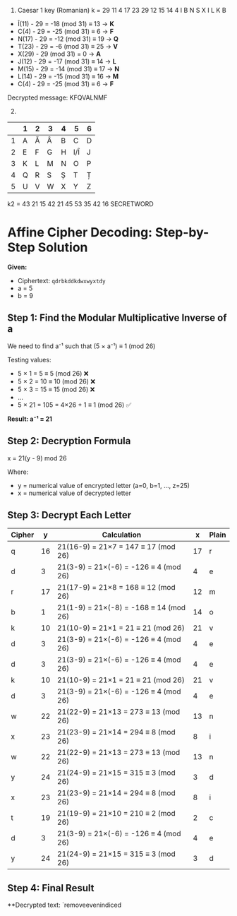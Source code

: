 1. Caesar 1 key (Romanian)
   k = 29
   11 4 17 23 29 12 15 14 4
   I B N S X I L K B

* Î(11) - 29 = -18 (mod 31) ≡ 13 → **K**
* C(4) - 29 = -25 (mod 31) ≡ 6 → **F**
* N(17) - 29 = -12 (mod 31) ≡ 19 → **Q**
* T(23) - 29 = -6 (mod 31) ≡ 25 → **V**
* X(29) - 29 (mod 31) = 0 → **A**
* J(12) - 29 = -17 (mod 31) ≡ 14 → **L**
* M(15) - 29 = -14 (mod 31) ≡ 17 → **N**
* L(14) - 29 = -15 (mod 31) ≡ 16 → **M**
* C(4) - 29 = -25 (mod 31) ≡ 6 → **F**

Decrypted message: KFQVALNMF

2.


|   | 1 | 2  | 3  | 4  | 5    | 6  |
| - | - | -- | -- | -- | ---- | -- |
| 1 | A | Ă | Â | B  | C    | D  |
| 2 | E | F  | G  | H  | I/Î | J  |
| 3 | K | L  | M  | N  | O    | P  |
| 4 | Q | R  | S  | Ș | T    | Ț |
| 5 | U | V  | W  | X  | Y    | Z  |

k2 = 43 21 15 42 21 45 53 35 42 16
SECRETWORD


# Affine Cipher Decoding: Step-by-Step Solution

**Given:**

- Ciphertext: `qdrbkddkdwxwyxtdy`
- a = 5
- b = 9

## Step 1: Find the Modular Multiplicative Inverse of a

We need to find a⁻¹ such that (5 × a⁻¹) ≡ 1 (mod 26)

Testing values:

- 5 × 1 = 5 ≡ 5 (mod 26) ❌
- 5 × 2 = 10 ≡ 10 (mod 26) ❌
- 5 × 3 = 15 ≡ 15 (mod 26) ❌
- ...
- 5 × 21 = 105 = 4×26 + 1 ≡ 1 (mod 26) ✅

**Result: a⁻¹ = 21**

## Step 2: Decryption Formula

x = 21(y - 9) mod 26


Where:

- y = numerical value of encrypted letter (a=0, b=1, ..., z=25)
- x = numerical value of decrypted letter

## Step 3: Decrypt Each Letter


| Cipher | y  | Calculation                              | x  | Plain |
| ------ | -- | ---------------------------------------- | -- | ----- |
| q      | 16 | 21(16-9) = 21×7 = 147 ≡ 17 (mod 26)    | 17 | r     |
| d      | 3  | 21(3-9) = 21×(-6) = -126 ≡ 4 (mod 26)  | 4  | e     |
| r      | 17 | 21(17-9) = 21×8 = 168 ≡ 12 (mod 26)    | 12 | m     |
| b      | 1  | 21(1-9) = 21×(-8) = -168 ≡ 14 (mod 26) | 14 | o     |
| k      | 10 | 21(10-9) = 21×1 = 21 ≡ 21 (mod 26)     | 21 | v     |
| d      | 3  | 21(3-9) = 21×(-6) = -126 ≡ 4 (mod 26)  | 4  | e     |
| d      | 3  | 21(3-9) = 21×(-6) = -126 ≡ 4 (mod 26)  | 4  | e     |
| k      | 10 | 21(10-9) = 21×1 = 21 ≡ 21 (mod 26)     | 21 | v     |
| d      | 3  | 21(3-9) = 21×(-6) = -126 ≡ 4 (mod 26)  | 4  | e     |
| w      | 22 | 21(22-9) = 21×13 = 273 ≡ 13 (mod 26)   | 13 | n     |
| x      | 23 | 21(23-9) = 21×14 = 294 ≡ 8 (mod 26)    | 8  | i     |
| w      | 22 | 21(22-9) = 21×13 = 273 ≡ 13 (mod 26)   | 13 | n     |
| y      | 24 | 21(24-9) = 21×15 = 315 ≡ 3 (mod 26)    | 3  | d     |
| x      | 23 | 21(23-9) = 21×14 = 294 ≡ 8 (mod 26)    | 8  | i     |
| t      | 19 | 21(19-9) = 21×10 = 210 ≡ 2 (mod 26)    | 2  | c     |
| d      | 3  | 21(3-9) = 21×(-6) = -126 ≡ 4 (mod 26)  | 4  | e     |
| y      | 24 | 21(24-9) = 21×15 = 315 ≡ 3 (mod 26)    | 3  | d     |

## Step 4: Final Result

**Decrypted text: `removeevenindiced
